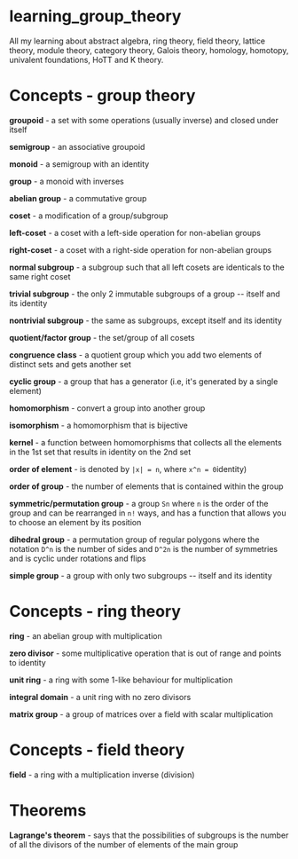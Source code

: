 # learning_group_theory
All my learning about abstract algebra, ring theory, field theory, lattice theory, module theory, category theory, Galois theory, homology, homotopy, univalent foundations, HoTT and K theory.

# Concepts - group theory

**groupoid** - a set with some operations (usually inverse) and closed under itself

**semigroup** - an associative groupoid

**monoid** - a semigroup with an identity

**group** - a monoid with inverses

**abelian group** - a commutative group

**coset** - a modification of a group/subgroup

**left-coset** - a coset with a left-side operation for non-abelian groups

**right-coset** - a coset with a right-side operation for non-abelian groups

**normal subgroup** - a subgroup such that all left cosets are identicals to the same right coset

**trivial subgroup** - the only 2 immutable subgroups of a group -- itself and its identity

**nontrivial subgroup** - the same as subgroups, except itself and its identity

**quotient/factor group** - the set/group of all cosets

**congruence class** - a quotient group which you add two elements of distinct sets and gets another set

**cyclic group** - a group that has a generator (i.e, it's generated by a single element)

**homomorphism** - convert a group into another group

**isomorphism** - a homomorphism that is bijective

**kernel** - a function between homomorphisms that collects all the elements in the 1st set that results in identity on the 2nd set

**order of element** - is denoted by `|x| = n`, where `x^n = 0`identity)

**order of group** - the number of elements that is contained within the group

**symmetric/permutation group** - a group `Sn` where `n` is the order of the group and can be rearranged in `n!` ways, and has a function that allows you to choose an element by its position

**dihedral group** - a permutation group of regular polygons where the notation `D^n` is the number of sides and `D^2n` is the number of symmetries and is cyclic under rotations and flips

**simple group** - a group with only two subgroups -- itself and its identity

# Concepts - ring theory

**ring** - an abelian group with multiplication

**zero divisor** - some multiplicative operation that is out of range and points to identity

**unit ring** - a ring with some 1-like behaviour for multiplication

**integral domain** - a unit ring with no zero divisors

**matrix group** - a group of matrices over a field with scalar multiplication

# Concepts - field theory
**field** - a ring with a multiplication inverse (division)

# Theorems
**Lagrange's theorem** - says that the possibilities of subgroups is the number of all the divisors of the number of elements of the main group
